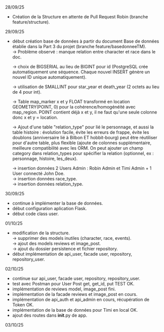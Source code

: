 28/09/25
- Création de la Structure en attente de Pull Request Robin (branche feature/structure).  

29/09/25
- début création base de données à partir du document Base de données établie dans la Part 3 du projet (branche feature/basedonneeTM).  
	-> Problème observé : manque relation entre character et race dans le doc.  

	-> choix de BIGSERIAL au lieu de BIGINT pour id (PostgreSQL crée automatiquement une séquence. Chaque nouvel INSERT génère un nouvel ID unique automatiquement).
   
	-> utilisation de SMALLINT pour star_year et death_year (2 octets au lieu de 4 pour int).  

	-> Table map_marker x et y FLOAT transformé en location GEOMETRY(POINT, 0) pour la cohérence/homogénéité avec map_region. POINT contient déjà x et y, il ne faut qu'une seule colonne donc x et y = location.  

	-> Ajout d'une table "relation_type" pour lié le personnage, et aussi la table histoire : évolution facile, évite les erreurs de frappe, évite les doublons (anniversaire lié à Bilbon ET hobbit-bourg) peut être réutiliser pour d'autre table, plus flexible (ajoute de colonnes supplémentaire, meilleure compatibilité avec les ORM. On peut ajouter un champ category dans relation_types pour spécifier la relation (optionnel, ex : personnage, histoire, les_deux).

  	-> insertion données 2 Users Admin : Robin Admin et Timi Admin + 1 User connecté John Doe.  
	-> insertion données race_type.  
	-> insertion données relation_type.  

30/09/25
- continue à implémenter la base de données.
- début configuration aplication Flask.
- début code class user.

01/10/25
- modification de la structure.  
	-> supprimer des models inutiles (character, race, events).  
  	-> ajout des models reviews et image_post.  
  	-> ajout du dossier persistence et fichier repository.
- début implémentation de api_user, facade user, repository, repository_user.  

02/10/25
- continue sur api_user, facade user, repository, repository_user.
- test avec Postman pour User Post get, get_id, put TEST OK.  
- implémentation de reviews model, image_post fini.
- implémentation de la facade reviews et image_post en cours.
- implémentation de api_auth et api_admin en cours, récupération de Token OK.
- implémentation de la base de données pour Timi en local OK.
- ajout des routes dans __init__.py de app.  

03/10/25

